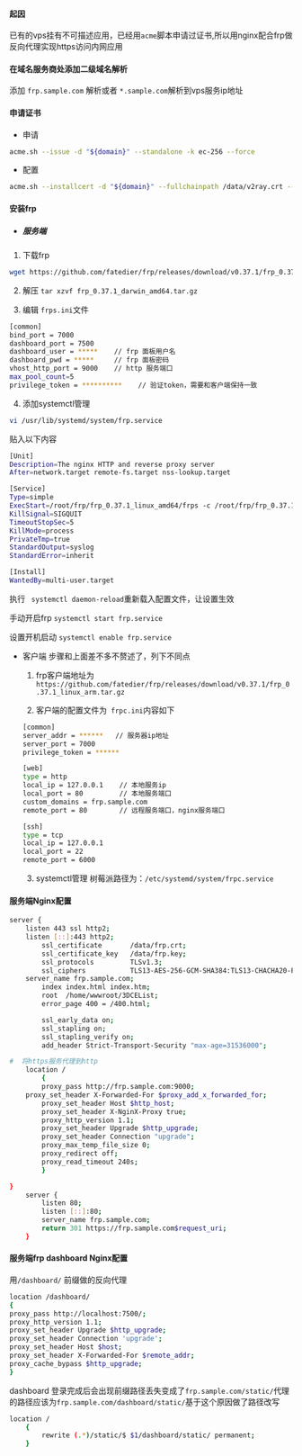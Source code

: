 #### 起因
已有的vps挂有不可描述应用，已经用```acme```脚本申请过证书,所以用nginx配合frp做反向代理实现https访问内网应用

#### 在域名服务商处添加二级域名解析
添加 ```frp.sample.com``` 解析或者 ```*.sample.com```解析到vps服务ip地址

#### 申请证书
- 申请
```sh
acme.sh --issue -d "${domain}" --standalone -k ec-256 --force
```
- 配置
```sh
acme.sh --installcert -d "${domain}" --fullchainpath /data/v2ray.crt --keypath /data/v2ray.key --ecc --force
```


#### 安装frp
- ##### 服务端
1. 下载frp
```sh
wget https://github.com/fatedier/frp/releases/download/v0.37.1/frp_0.37.1_darwin_amd64.tar.gz
```

2. 解压 ```tar xzvf frp_0.37.1_darwin_amd64.tar.gz```

3. 编辑 ```frps.ini```文件
```sh
[common]
bind_port = 7000
dashboard_port = 7500
dashboard_user = *****    // frp 面板用户名
dashboard_pwd = *****     // frp 面板密码 
vhost_http_port = 9000    // http 服务端口
max_pool_count=5
privilege_token = **********    // 验证token，需要和客户端保持一致
```

4. 添加systemctl管理
```sh
vi /usr/lib/systemd/system/frp.service
```
贴入以下内容
```sh
[Unit]
Description=The nginx HTTP and reverse proxy server
After=network.target remote-fs.target nss-lookup.target

[Service]
Type=simple
ExecStart=/root/frp/frp_0.37.1_linux_amd64/frps -c /root/frp/frp_0.37.1_linux_amd64/frps.ini
KillSignal=SIGQUIT
TimeoutStopSec=5
KillMode=process
PrivateTmp=true
StandardOutput=syslog
StandardError=inherit

[Install]
WantedBy=multi-user.target
```
执行 ``` systemctl daemon-reload```重新载入配置文件，让设置生效

手动开启frp ```systemctl start frp.service```

设置开机启动 ```systemctl enable frp.service```

- 客户端
步骤和上面差不多不赘述了，列下不同点
    1. frp客户端地址为```https://github.com/fatedier/frp/releases/download/v0.37.1/frp_0.37.1_linux_arm.tar.gz```

    2. 客户端的配置文件为``` frpc.ini```内容如下
    ```sh
    [common]
    server_addr = ******   // 服务器ip地址
    server_port = 7000
    privilege_token = ******  

    [web]
    type = http
    local_ip = 127.0.0.1    // 本地服务ip
    local_port = 80         // 本地服务端口
    custom_domains = frp.sample.com
    remote_port = 80        // 远程服务端口，nginx服务端口

    [ssh]
    type = tcp
    local_ip = 127.0.0.1
    local_port = 22
    remote_port = 6000
    ```

    3. systemctl管理
    树莓派路径为：```/etc/systemd/system/frpc.service```

#### 服务端Nginx配置
```sh
server {
	listen 443 ssl http2;
	listen [::]:443 http2;
        ssl_certificate       /data/frp.crt;
        ssl_certificate_key   /data/frp.key;
        ssl_protocols         TLSv1.3;
        ssl_ciphers           TLS13-AES-256-GCM-SHA384:TLS13-CHACHA20-POLY1305-SHA256:TLS13-AES-128-GCM-SHA256:TLS13-AES-128-CCM-8-SHA256:TLS13-AES-128-CCM-SHA256:EECDH+CHACHA20:EECDH+CHACHA20-draft:EECDH+ECDSA+AES128:EECDH+aRSA+AES128:RSA+AES128:EECDH+ECDSA+AES256:EECDH+aRSA+AES256:RSA+AES256:EECDH+ECDSA+3DES:EECDH+aRSA+3DES:RSA+3DES:!MD5;
	server_name frp.sample.com;
        index index.html index.htm;
        root  /home/wwwroot/3DCEList;
        error_page 400 = /400.html;

        ssl_early_data on;
        ssl_stapling on;
        ssl_stapling_verify on;
        add_header Strict-Transport-Security "max-age=31536000";

#  将https服务代理到http
	location /
        {
        proxy_pass http://frp.sample.com:9000;   
	proxy_set_header X-Forwarded-For $proxy_add_x_forwarded_for;
        proxy_set_header Host $http_host;
        proxy_set_header X-NginX-Proxy true;
        proxy_http_version 1.1;
        proxy_set_header Upgrade $http_upgrade;
        proxy_set_header Connection "upgrade";
        proxy_max_temp_file_size 0;
        proxy_redirect off;
        proxy_read_timeout 240s;
        }

}
    server {
        listen 80;
        listen [::]:80;
    	server_name frp.sample.com;
    	return 301 https://frp.sample.com$request_uri;
    }

```

#### 服务端frp dashboard Nginx配置

用```/dashboard/``` 前缀做的反向代理
```sh
location /dashboard/
{
proxy_pass http://localhost:7500/;
proxy_http_version 1.1;
proxy_set_header Upgrade $http_upgrade;
proxy_set_header Connection 'upgrade';
proxy_set_header Host $host;
proxy_set_header X-Forwarded-For $remote_addr;
proxy_cache_bypass $http_upgrade;
}
```

dashboard 登录完成后会出现前缀路径丢失变成了```frp.sample.com/static/```代理的路径应该为```frp.sample.com/dashboard/static/```基于这个原因做了路径改写
```sh
location /
    {
        rewrite (.*)/static/$ $1/dashboard/static/ permanent;
    }
```






